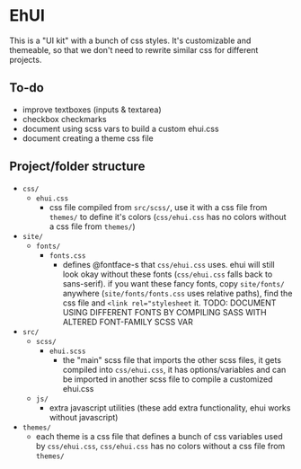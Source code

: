 # EhUI

This is a "UI kit" with a bunch of css styles. It's customizable and themeable, so that we don't need to rewrite similar css for different projects.

## To-do

- improve textboxes (inputs & textarea)
- checkbox checkmarks
- document using scss vars to build a custom ehui.css
- document creating a theme css file

## Project/folder structure

- `css/`
    - `ehui.css`
        - css file compiled from `src/scss/`, use it with a css file from `themes/` to define it's colors (`css/ehui.css` has no colors without a css file from `themes/`)
- `site/`
    - `fonts/`
        - `fonts.css`
            - defines @fontface-s that `css/ehui.css` uses. ehui will still look okay without these fonts (`css/ehui.css` falls back to sans-serif). if you want these fancy fonts, copy `site/fonts/` anywhere (`site/fonts/fonts.css` uses relative paths), find the css file and `<link rel="stylesheet` it. TODO: DOCUMENT USING DIFFERENT FONTS BY COMPILING SASS WITH ALTERED FONT-FAMILY SCSS VAR
- `src/`
    - `scss/`
        - `ehui.scss`
            - the "main" scss file that imports the other scss files, it gets compiled into `css/ehui.css`, it has options/variables and can be imported in another scss file to compile a customized ehui.css
    - `js/`
        - extra javascript utilities (these add extra functionality, ehui works without javascript)
- `themes/`
    - each theme is a css file that defines a bunch of css variables used by `css/ehui.css`, `css/ehui.css` has no colors without a css file from `themes/`
